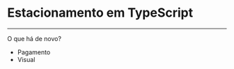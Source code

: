 # Estacionamento em TypeScript
---------------------------------------------------------
O que há de novo?

- Pagamento
- Visual
